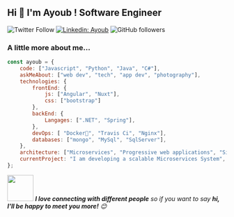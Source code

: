 <h2>Hi 👋 I'm Ayoub ! Software Engineer </h2>
<p></p>		

![Twitter Follow](https://img.shields.io/twitter/follow/aitdahmane_?label=Follow)
[![Linkedin: Ayoub](https://img.shields.io/badge/-Ayoub-blue?style=flat-square&logo=Linkedin&logoColor=white&link=https://www.linkedin.com/in/aitdahmane/)](https://www.linkedin.com/in/aitdahmane/)
![GitHub followers](https://img.shields.io/github/followers/aitdahmane?label=Follow&style=social)

### A little more about me...  

```javascript
const ayoub = {
    code: ["Javascript", "Python", "Java", "C#"],
    askMeAbout: ["web dev", "tech", "app dev", "photography"],
    technologies: {
        frontEnd: {
            js: ["Angular", "Nuxt"],
            css: ["bootstrap"]
        },
        backEnd: {
            Langages: [".NET", "Spring"],
        },
        devOps: [ "Docker🐳", "Travis Ci", "Nginx"],
        databases: ["mongo", "MySql", "SqlServer"],
    },
    architecture: ["Microservices", "Progressive web applications", "Single page applications"],
    currentProject: "I am developing a scalable Microservices System",
};
```

<img src="https://media.giphy.com/media/LnQjpWaON8nhr21vNW/giphy.gif" width="60"> <em><b>I love connecting with different people</b> so if you want to say <b>hi, I'll be happy to meet you more!</b> 😊</em>




